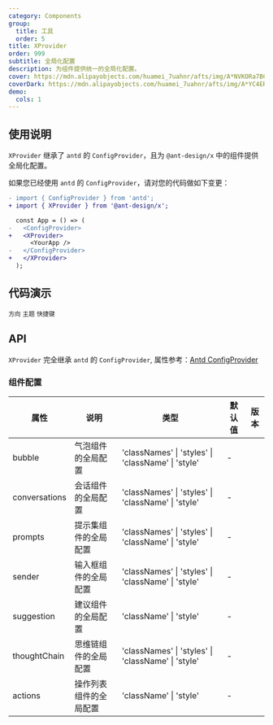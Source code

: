 ```yaml
---
category: Components
group:
  title: 工具
  order: 5
title: XProvider
order: 999
subtitle: 全局化配置
description: 为组件提供统一的全局化配置。
cover: https://mdn.alipayobjects.com/huamei_7uahnr/afts/img/A*NVKORa7BCVwAAAAAAAAAAAAADrJ8AQ/original
coverDark: https://mdn.alipayobjects.com/huamei_7uahnr/afts/img/A*YC4ERpGAddoAAAAAAAAAAAAADrJ8AQ/originaloriginal
demo:
  cols: 1
---
```


## 使用说明

`XProvider` 继承了 `antd` 的 `ConfigProvider`，且为 `@ant-design/x` 中的组件提供全局化配置。

如果您已经使用 `antd` 的 `ConfigProvider`，请对您的代码做如下变更：

```diff
- import { ConfigProvider } from 'antd';
+ import { XProvider } from '@ant-design/x';

  const App = () => (
-   <ConfigProvider>
+   <XProvider>
      <YourApp />
-   </ConfigProvider>
+   </XProvider>
  );
```

## 代码演示

<!-- prettier-ignore -->
<code src="./demo/direction.tsx" background="grey">方向</code>
<code src="./demo/theme.tsx" background="grey">主题</code>
<code src="./demo/shortcutKeys.tsx" background="grey">快捷键</code>

## API

`XProvider` 完全继承 `antd` 的 `ConfigProvider`, 属性参考：[Antd ConfigProvider](https://ant-design.antgroup.com/components/config-provider-cn#api)

### 组件配置

| 属性 | 说明 | 类型 | 默认值 | 版本 |
| --- | --- | --- | --- | --- |
| bubble | 气泡组件的全局配置 | 'classNames' \| 'styles' \| 'className' \| 'style' | - |  |
| conversations | 会话组件的全局配置 | 'classNames' \| 'styles' \| 'className' \| 'style' | - |  |
| prompts | 提示集组件的全局配置 | 'classNames' \| 'styles' \| 'className' \| 'style' | - |  |
| sender | 输入框组件的全局配置 | 'classNames' \| 'styles' \| 'className' \| 'style' | - |  |
| suggestion | 建议组件的全局配置 | 'className' \| 'style' | - |  |
| thoughtChain | 思维链组件的全局配置 | 'classNames' \| 'styles' \| 'className' \| 'style' | - |  |
| actions | 操作列表组件的全局配置 | 'className' \| 'style' | - |  |
